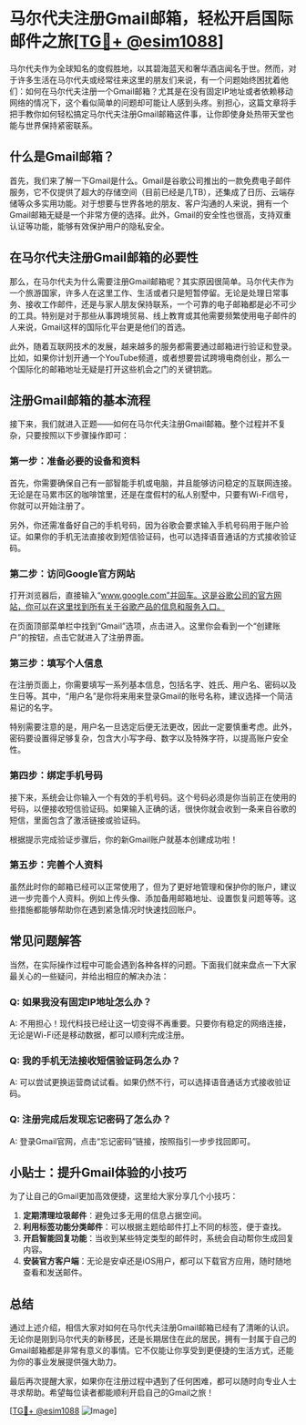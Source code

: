 # 马尔代夫注册Gmail邮箱，轻松开启国际邮件之旅[[TG💪+ @esim1088](https://t.me/s/esim1088)]

马尔代夫作为全球知名的度假胜地，以其碧海蓝天和奢华酒店闻名于世。然而，对于许多生活在马尔代夫或经常往来这里的朋友们来说，有一个问题始终困扰着他们：如何在马尔代夫注册一个Gmail邮箱？尤其是在没有固定IP地址或者依赖移动网络的情况下，这个看似简单的问题却可能让人感到头疼。别担心，这篇文章将手把手教你如何轻松搞定马尔代夫注册Gmail邮箱这件事，让你即使身处热带天堂也能与世界保持紧密联系。

## 什么是Gmail邮箱？

首先，我们来了解一下Gmail是什么。Gmail是谷歌公司推出的一款免费电子邮件服务，它不仅提供了超大的存储空间（目前已经是几TB），还集成了日历、云端存储等众多实用功能。对于想要与世界各地的朋友、客户沟通的人来说，拥有一个Gmail邮箱无疑是一个非常方便的选择。此外，Gmail的安全性也很高，支持双重认证等功能，能够有效保护用户的隐私安全。

## 在马尔代夫注册Gmail邮箱的必要性

那么，在马尔代夫为什么需要注册Gmail邮箱呢？其实原因很简单。马尔代夫作为一个旅游国家，许多人在这里工作、生活或者只是短暂停留。无论是处理日常事务、接收工作邮件，还是与家人朋友保持联系，一个可靠的电子邮箱都是必不可少的工具。特别是对于那些从事跨境贸易、线上教育或其他需要频繁使用电子邮件的人来说，Gmail这样的国际化平台更是他们的首选。

此外，随着互联网技术的发展，越来越多的服务都需要通过邮箱进行验证和登录。比如，如果你计划开通一个YouTube频道，或者想要尝试跨境电商创业，那么一个国际化的邮箱地址无疑是打开这些机会之门的关键钥匙。

## 注册Gmail邮箱的基本流程

接下来，我们就进入正题——如何在马尔代夫注册Gmail邮箱。整个过程并不复杂，只要按照以下步骤操作即可：

### 第一步：准备必要的设备和资料

首先，你需要确保自己有一部智能手机或电脑，并且能够访问稳定的互联网连接。无论是在马累市区的咖啡馆里，还是在度假村的私人别墅中，只要有Wi-Fi信号，你就可以开始注册了。

另外，你还需准备好自己的手机号码，因为谷歌会要求输入手机号码用于账户验证。如果你的手机无法直接收到短信验证码，也可以选择语音通话的方式接收验证码。

### 第二步：访问Google官方网站

打开浏览器后，直接输入“www.google.com”并回车。这是谷歌公司的官方网站，你可以在这里找到所有关于谷歌产品的信息和服务入口。

在页面顶部菜单栏中找到“Gmail”选项，点击进入。这里你会看到一个“创建账户”的按钮，点击它就进入了注册界面。

### 第三步：填写个人信息

在注册页面上，你需要填写一系列基本信息，包括名字、姓氏、用户名、密码以及生日等。其中，“用户名”是你将来用来登录Gmail的账号名称，建议选择一个简洁易记的名字。

特别需要注意的是，用户名一旦选定后便无法更改，因此一定要慎重考虑。此外，密码要设置得足够复杂，包含大小写字母、数字以及特殊字符，以提高账户安全性。

### 第四步：绑定手机号码

接下来，系统会让你输入一个有效的手机号码。这个号码必须是你当前正在使用的号码，以便接收短信验证码。如果输入正确的话，很快你就会收到一条来自谷歌的短信，里面包含了激活链接或验证码。

根据提示完成验证步骤后，你的新Gmail账户就基本创建成功啦！

### 第五步：完善个人资料

虽然此时你的邮箱已经可以正常使用了，但为了更好地管理和保护你的账户，建议进一步完善个人资料。例如上传头像、添加备用邮箱地址、设置恢复问题等等。这些措施都能够帮助你在遇到紧急情况时快速找回账户。

## 常见问题解答

当然，在实际操作过程中可能会遇到各种各样的问题。下面我们就来盘点一下大家最关心的一些疑问，并给出相应的解决办法：

### Q: 如果我没有固定IP地址怎么办？
A: 不用担心！现代科技已经让这一切变得不再重要。只要你有稳定的网络连接，无论是Wi-Fi还是移动数据，都可以顺利完成注册。

### Q: 我的手机无法接收短信验证码怎么办？
A: 可以尝试更换运营商试试看。如果仍然不行，可以选择语音通话方式接收验证码。

### Q: 注册完成后发现忘记密码了怎么办？
A: 登录Gmail官网，点击“忘记密码”链接，按照指引一步步找回即可。

## 小贴士：提升Gmail体验的小技巧

为了让自己的Gmail更加高效便捷，这里给大家分享几个小技巧：

1. **定期清理垃圾邮件**：避免过多无用的信息占据空间。
2. **利用标签功能分类邮件**：可以根据主题给邮件打上不同的标签，便于查找。
3. **开启智能回复功能**：当收到某些特定类型的邮件时，系统会自动帮你生成回复内容。
4. **安装官方客户端**：无论是安卓还是iOS用户，都可以下载官方应用，随时随地查看和发送邮件。

## 总结

通过上述介绍，相信大家对如何在马尔代夫注册Gmail邮箱已经有了清晰的认识。无论你是刚到马尔代夫的新移民，还是长期居住在此的居民，拥有一封属于自己的Gmail邮箱都是非常有意义的事情。它不仅能让你享受到更便捷的生活方式，还能为你的事业发展提供强大助力。

最后再次提醒大家，如果你在注册过程中遇到了任何困难，都可以随时向专业人士寻求帮助。希望每位读者都能顺利开启自己的Gmail之旅！

[[TG💪+ @esim1088](https://t.me/s/esim1088) ![Image](https://i.postimg.cc/4NQfJmqS/Snipaste-2025-05-13-00-14-12.png)]